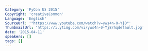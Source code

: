 ```yaml
---
Category: 'PyCon US 2015'
Copyright: 'creativeCommon'
Language: 'English'
SourceUrl: '"https://www.youtube.com/watch?v=yws4n-0-Yj8"'
ThumbnailUrl: 'https://i.ytimg.com/vi/yws4n-0-Yj8/hqdefault.jpg'
date: '2015-04-11'
speakers: []
tags: []
---
```


